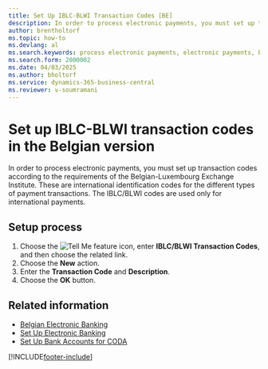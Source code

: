 ```yaml
---
title: Set Up IBLC-BLWI Transaction Codes [BE]
description: In order to process electronic payments, you must set up transaction codes according to the requirements of the Belgian-Luxembourg Exchange Institute. 
author: brentholtorf
ms.topic: how-to
ms.devlang: al
ms.search.keywords: process electronic payments, electronic payments, Belgian version, set up transaction codes, transaction codes, Belgian-Luxembourg Exchange Institute, IBLC-BLWI
ms.search.form: 2000002
ms.date: 04/03/2025
ms.author: bholtorf
ms.service: dynamics-365-business-central
ms.reviewer: v-soumramani
---
```


# Set up IBLC-BLWI transaction codes in the Belgian version

In order to process electronic payments, you must set up transaction codes according to the requirements of the Belgian-Luxembourg Exchange Institute. These are international identification codes for the different types of payment transactions. The IBLC/BLWI codes are used only for international payments.  

## Setup process

1. Choose the ![Tell Me feature](../../media/ui-search/search_small.png "Tell me what you want to do") icon, enter **IBLC/BLWI Transaction Codes**, and then choose the related link.  
1. Choose the **New** action.  
1. Enter the **Transaction Code** and **Description**.  
1. Choose the **OK** button.  

## Related information

- [Belgian Electronic Banking](belgian-electronic-banking.md)   
- [Set Up Electronic Banking](how-to-set-up-electronic-banking.md)   
- [Set Up Bank Accounts for CODA](how-to-set-up-bank-accounts-for-coda.md)

[!INCLUDE[footer-include](../../includes/footer-banner.md)]
